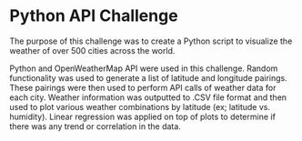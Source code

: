# Python API Challenge

The purpose of this challenge was to create a Python script to visualize the weather of over 500 cities across the world.

Python and OpenWeatherMap API were used in this challenge. Random functionality was used to generate a list of latitude and longitude pairings. These pairings were then used to perform API calls of weather data for each city. Weather information was outputted to .CSV file format and then used to plot various weather combinations by latitude (ex; latitude vs. humidity). Linear regression was applied on top of plots to determine if there was any trend or correlation in the data. 